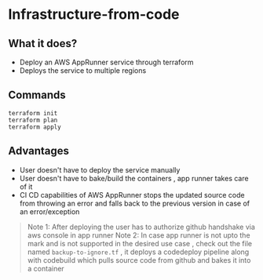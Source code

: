 # Infrastructure-from-code

## What it does?
- Deploy an AWS AppRunner service through terraform 
- Deploys the service to multiple regions 
## Commands
```
terraform init
terraform plan
terraform apply
```
## Advantages
- User doesn't have to deploy the service manually 
- User doesn't have to bake/build the containers , app runner takes care of it 
- CI CD capabilities of AWS AppRunner stops the updated source code from throwing an error and falls back to the previous version in case of an error/exception

> Note 1: After deploying the user has to authorize github handshake via aws console in app runner
> Note 2: In case app runner is not upto the mark and is not supported in the desired use case , check out the file named ```backup-to-ignore.tf``` , it deploys a codedeploy pipeline along with codebuild which pulls source code from github and bakes it into a container 


